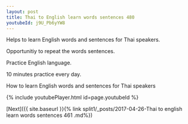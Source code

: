 ```yaml
---
layout: post
title: Thai to English learn words sentences 480 
youtubeId: j9U_Pb6yYW8
---
```

 
 
Helps to learn English words and sentences for Thai speakers.

Opportunitiy to repeat the words sentences. 

Practice English language. 
 
10 minutes practice every day. 
 
How to learn English words and sentences for Thai speakers 
 
{% include youtubePlayer.html id=page.youtubeId %}
 
 
[Next]({{ site.baseurl }}{% link  split1/_posts/2017-04-26-Thai to english learn words sentences 461 .md%})
 
